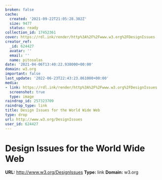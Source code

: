 ```yaml
---
broken: false
cache:
  created: '2021-09-22T21:05:28.302Z'
  size: 9477
  status: ready
collection_id: 17452361
cover: https://rdl.ink/render/http%3A%2F%2Fwww.w3.org%2FDesignIssues
creator_ref:
  _id: 624427
  avatar: ''
  email: ''
  name: pitosalas
date: '2021-04-06T13:40:22.938000+00:00'
domain: w3.org
important: false
last_update: '2022-06-23T22:43:23.861000+00:00'
media:
- link: https://rdl.ink/render/http%3A%2F%2Fwww.w3.org%2FDesignIssues
  screenshot: true
  type: image
raindrop_id: 257323709
raindrop_type: link
title: Design Issues for the World Wide Web
type: drop
url: http://www.w3.org/DesignIssues
user_id: 624427
---
```


# Design Issues for the World Wide Web

**URL:** http://www.w3.org/DesignIssues
**Type:** link
**Domain:** w3.org
